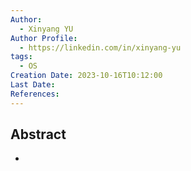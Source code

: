 ```yaml
---
Author:
  - Xinyang YU
Author Profile:
  - https://linkedin.com/in/xinyang-yu
tags:
  - OS
Creation Date: 2023-10-16T10:12:00
Last Date: 
References:
---
```

## Abstract
- 